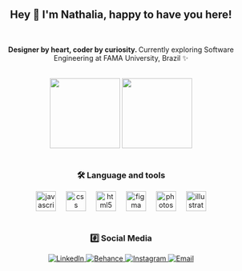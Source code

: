 <h2 align="center"> Hey 👋 I'm Nathalia, happy to have you here!</h2> 

<div align="center">
  <br>
</div>

<p align="center">
  <b>Designer by heart, coder by curiosity. </b>Currently exploring Software Engineering at FAMA University, Brazil ✨
</p>

<div align="center">
  <br>
</div>

<div align="center">
  <img src="https://streak-stats.demolab.com?user=nathaliapatricia&theme=onedark&hide_border=false" height="140px" />
  <img src="https://github-readme-stats.vercel.app/api/top-langs?username=nathaliapatricia&layout=compact&card_width=320&langs_count=5&theme=onedark&hide_border=false" height="140px" />
</div>


<div align="center">
  <br>
</div>

    
<h3 align="center">🛠 Language and tools</h3>

<div align="center">
  <img src="https://cdn.jsdelivr.net/gh/devicons/devicon/icons/javascript/javascript-original.svg" height="40" alt="javascript logo"  />
  <img width="12" />
  <img src="https://cdn.jsdelivr.net/gh/devicons/devicon/icons/css3/css3-original.svg" height="40" alt="css logo"  />
  <img width="12" />
  <img src="https://cdn.jsdelivr.net/gh/devicons/devicon/icons/html5/html5-original.svg" height="40" alt="html5 logo"  />
  <img width="12" />
  <img src="https://cdn.jsdelivr.net/gh/devicons/devicon/icons/figma/figma-original.svg" height="40" alt="figma logo"  />
  <img width="12" />
  <img src="https://cdn.jsdelivr.net/gh/devicons/devicon/icons/photoshop/photoshop-plain.svg" height="40" alt="photoshop logo"  />
  <img width="12" />
  <img src="https://cdn.jsdelivr.net/gh/devicons/devicon/icons/illustrator/illustrator-plain.svg" height="40" alt="illustrator logo"  />
</div>

<div align="center">
  <br>
</div>


<h3 align="center">#️⃣ Social Media</h3>

<div align="center">
  <a href="https://www.linkedin.com/in/nathalia-patricia/">
    <img src="https://img.shields.io/badge/LinkedIn-0A66C2?style=for-the-badge&logo=linkedin&logoColor=white" alt="LinkedIn" />
  </a>
  <a href="https://www.behance.net/nathaliapatricia">
    <img src="https://img.shields.io/badge/Behance-1769FF?style=for-the-badge&logo=behance&logoColor=white" alt="Behance" />
  </a>
  <a href="https://www.instagram.com/nathalia_desiign/">
    <img src="https://img.shields.io/badge/Instagram-E4405F?style=for-the-badge&logo=instagram&logoColor=white" alt="Instagram" />
  </a>
  <a href="mailto:nathalia.patriciadesigner@gmail.com">
    <img src="https://img.shields.io/badge/Email-D14836?style=for-the-badge&logo=gmail&logoColor=white" alt="Email" />
  </a>
</div>





